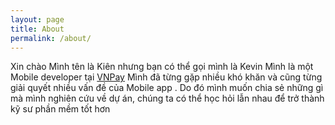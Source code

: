 ```yaml
---
layout: page
title: About
permalink: /about/
---
```

Xin chào 
Mình tên là Kiên nhưng bạn có thể gọi mình là Kevin 
Mình là một Mobile  developer  tại [VNPay](https://vnpay.vn)
Mình đã từng gặp nhiều khó khăn và  cũng từng giải quyết nhiều vấn đề của Mobile app . Do đó mình muốn chia sẻ những gì mà mình nghiên cứu về dự án, chúng ta có thể học hỏi lẫn nhau để trở thành kỹ sư phần mềm tốt hơn 



